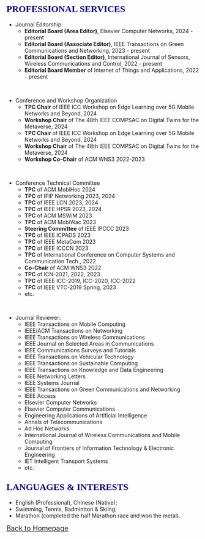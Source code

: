 ## <span id="j10"><font color='darkblue' face="Georgia" size="5">PROFESSIONAL SERVICES</font></span>
* Journal Editorship:
  * **Editorial Board (Area Editor)**, Elsevier Computer Networks, 2024 - present
  * **Editorial Board (Associate Editor)**, IEEE Transactions on Green Communications and Networking, 2023 - present
  * **Editorial Board (Section Editor)**, International Journal of Sensors, Wireless Communications and Control, 2022 - present
  * **Editorial Board Member** of Internet of Things and Applications, 2022 - present
<br/>

* Conference and Workshop Organization
  * **TPC Chair** of IEEE ICC Workshop on Edge Learning over 5G Mobile Networks and Beyond, 2024
  * **Workshop Chair** of The 48th IEEE COMPSAC on Digital Twins for the Metaverse, 2024
  * **TPC Chair** of IEEE ICC Workshop on Edge Learning over 5G Mobile Networks and Beyond, 2024
  * **Workshop Chair** of The 48th IEEE COMPSAC on Digital Twins for the Metaverse, 2024
  * **Workshop Co-Chair** of ACM WNS3 2022-2023
<br/>

* Conference Technical Committee
  * **TPC** of ACM MobiHoc 2024
  * **TPC** of IFIP Networking 2023, 2024
  * **TPC** of IEEE LCN 2023, 2024
  * **TPC** of IEEE HPSR 2023, 2024
  * **TPC** of ACM MSWiM 2023
  * **TPC** of ACM MobiWac 2023
  * **Steering Committee** of IEEE IPCCC 2023
  * **TPC** of IEEE ICPADS 2023
  * **TPC** of IEEE MetaCom 2023
  * **TPC** of IEEE ICCCN 2023
  * **TPC** of International Conference on Computer Systems and Communication Tech., 2022 
  * **Co-Chair** of ACM WNS3 2022
  * **TPC** of ICN-2021, 2022, 2023
  * **TPC** of IEEE ICC-2019, ICC-2020, ICC-2022
  * **TPC** of IEEE VTC-2019 Spring, 2023
  * etc.
<br/>

* Journal Reviewer:  
  * IEEE Transactions on Mobile Computing
  * IEEE/ACM Transactions on Networking
  * IEEE Transactions on Wireless Communications
  * IEEE Journal on Selected Areas in Communications
  * IEEE Communications Surveys and Tutorials
  * IEEE Transactions on Vehicular Technology
  * IEEE Transactions on Sustainable Computing
  * IEEE Transactions on Knowledge and Data Engineering
  * IEEE Networking Letters
  * IEEE Systems Journal
  * IEEE Transactions on Green Communications and Networking
  * IEEE Access
  * Elsevier Computer Networks
  * Elsevier Computer Communications
  * Engineering Applications of Artificial Intelligence
  * Annals of Telecommunications
  * Ad Hoc Networks
  * International Journal of Wireless Communications and Mobile Computing
  * Journal of Frontiers of Information Technology & Electronic Engineering
  * IET Intelligent Transport Systems
  * etc.
  
<!-- ## <span id="j11"><font color='darkblue' face="Georgia" size="5">SKILLS & PROFICIENCY</font></span>
* Advanced
  * Computer programming with **C/C++**, **Python**;
  * Modeling, scripting and data analysis with **MATLAB**, **Python**, **Shell**;
  * Knowledge and understanding of software and tools with **ns-3**, **TensorFlow**;
  * Documental skills with **LaTeX** and **MS office suite**;
  * Operation system with **Linux**. -->

  
## <span id="j12"><font color='darkblue' face="Georgia" size="5">LANGUAGES & INTERESTS</font></span>
* English (Professional), Chinese (Native);
* Swimming, Tennis, Badmintton & Skiing;
* Marathon (completed the half Marathon race and won the metal). 

[<u><font size='4'>Back to Homepage</font></u>](https://yuchen-sh.github.io)
